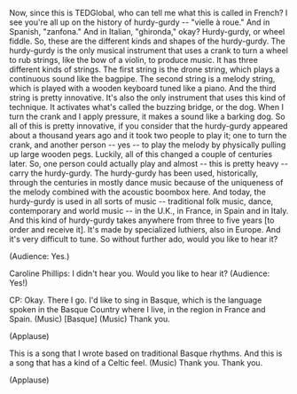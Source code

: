 
Now, since this is TEDGlobal,
who can tell me what this is called in French?
I see you&#39;re all up on the history of hurdy-gurdy --
&quot;vielle à roue.&quot;
And in Spanish, &quot;zanfona.&quot;
And in Italian, &quot;ghironda,&quot; okay?
Hurdy-gurdy, or wheel fiddle.
So, these are the different kinds and shapes of the hurdy-gurdy.
The hurdy-gurdy is the only musical instrument
that uses a crank to turn a wheel
to rub strings, like the bow of a violin,
to produce music.
It has three different kinds of strings.
The first string is the drone string,
which plays a continuous sound like the bagpipe.
The second string is a melody string,
which is played with a wooden keyboard tuned like a piano.
And the third string is pretty innovative.
It&#39;s also the only instrument
that uses this kind of technique.
It activates what&#39;s called the buzzing bridge, or the dog.
When I turn the crank and I apply pressure,
it makes a sound like a barking dog.
So all of this is pretty innovative,
if you consider
that the hurdy-gurdy appeared about a thousand years ago
and it took two people to play it;
one to turn the crank,
and another person -- yes -- to play the melody
by physically pulling up large wooden pegs.
Luckily, all of this changed a couple of centuries later.
So, one person could actually play
and almost -- this is pretty heavy --
carry the hurdy-gurdy.
The hurdy-gurdy has been used, historically, through the centuries
in mostly dance music
because of the uniqueness of the melody
combined with the acoustic boombox here.
And today, the hurdy-gurdy is used in all sorts of music --
traditional folk music,
dance, contemporary
and world music --
in the U.K., in France, in Spain
and in Italy.
And this kind of hurdy-gurdy takes anywhere from three to five years [to order and receive it].
It&#39;s made by specialized luthiers,
also in Europe.
And it&#39;s very difficult to tune.
So without further ado, would you like to hear it?

(Audience: Yes.)

Caroline Phillips: I didn&#39;t hear you. Would you like to hear it? (Audience: Yes!)

CP: Okay.
There I go.
I&#39;d like to sing in Basque,
which is the language spoken in the Basque Country where I live,
in the region in France and Spain.
(Music)
[Basque]
(Music)
Thank you.

(Applause)

This is a song that I wrote
based on traditional Basque rhythms.
And this is a song that has a kind of a Celtic feel.
(Music)
Thank you. Thank you.

(Applause)

